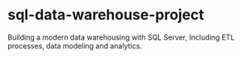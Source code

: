 # sql-data-warehouse-project
Building a modern data warehousing with SQL Server, Including ETL processes, data modeling and analytics.
